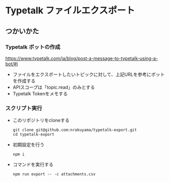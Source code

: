 # Typetalk ファイルエクスポート
## つかいかた
### Typetalk ボットの作成

https://www.typetalk.com/ja/blog/post-a-message-to-typetalk-using-a-bot/#i

* ファイルをエクスポートしたいトピックに対して、上記URLを参考にボットを作成する
* APIスコープは「topic.read」のみとする
* Typetalk Tokenをメモする

### スクリプト実行

* このリポジトリをcloneする
    ```
    git clone git@github.com:nrakuyama/typetalk-export.git
    cd typetalk-export
    ```
* 初期設定を行う
    ```
    npm i
    ```
* コマンドを実行する
    ```
    npm run export -- -c attachments.csv
    ```
